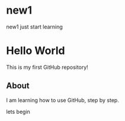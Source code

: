 # new1
new1 just start learning 
# Hello World

This is my first GitHub repository!

## About

I am learning how to use GitHub, step by step.

lets begin
